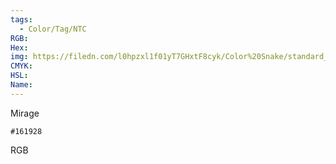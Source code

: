 ```yaml
---
tags:
  - Color/Tag/NTC
RGB:
Hex:
img: https://filedn.com/l0hpzxl1f01yT7GHxtF8cyk/Color%20Snake/standard_csv_to_svg//161928.svg
CMYK:
HSL:
Name:
---
```

Mirage
```palette
#161928
```
RGB

